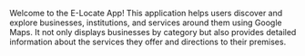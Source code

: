 Welcome to the E-Locate App! This application helps users discover and explore businesses, institutions, and services around them using Google Maps. It not only displays businesses by category but also provides detailed information about the services they offer and directions to their premises.

